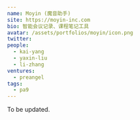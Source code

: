 ```yaml
---
name: Moyin (魔音助手)
site: https://moyin-inc.com
bio: 智能会议记录、课程笔记工具
avatar: /assets/portfolios/moyin/icon.png
twitter: 
people:
  - kai-yang
  - yaxin-liu
  - li-zhang
ventures:
  - preangel
tags:
  - pa9
---
```


To be updated.

<!-- Demo: <http://test.magic.rnhapp.com/#/?id=103974758726635520> -->

<!-- 魔音助手是一款智能会议记录、课程笔记工具，旨在提高人们的工作学习效率。产品可以把音视频转成文字，实现基于声纹识别的说话人分离，基于账户级热词库的个性化ASR语音识别，自动生成会议纪要、课程摘要、字幕翻译等等。支持搜索视频内容从任意文字处播放，通过编辑文字对视频进行剪辑，自动检测说话人并可一键删除音视频空白，自动同步会议、课程记录至邮箱、钉钉群、印象笔记、百度网盘等。公司创始团队来自北大、哈佛、阿里、网易、百度、360、联想、快手等名校和一线互联网企业。

疫情加速改变了人们工作学习的方式，视频会议和在线视频课程的爆发式增长给魔音助手这款在线工作学习效率工具提供了流量红利，未来将有更多用户养成线上办公与学习的习惯，线下向线上场景的迁移已经成为一个确定性的趋势，魔音助手将会成为人们整理工作学习资料的得力工具。随着用户量的提升，用户的每一次修正都会使得ASR识别更准确，更智能，成为人们工作学习生活中不可替代的一款产品。随着用户和内容的累积，未来产品可以发展成为一个视频搜索引擎，将全网的视频内容转成文本，输入任何问题都能搜出不同人的视频回答，类似视频版的百度，市场前景巨大。

魔音智能具备个性化ASR识别的能力，客户的每次校对可以个性化的训练语言和声学模型，实现账户级的个性化识别体验，因此客户使用越多识别越精准。而科大讯飞、搜狗等大厂主要是做通用语音识别接口的开发，追求的是通用场景下识别正确率，因此在每个账号特定应用场景下的识别率会低一些。我们具备自主研发的说话人分离技术，在特定会议场景进行大规模近远场收声数据训练，大大提升会议场景下说话人分离的识别效果。会议纪要也是大厂目前未实现的功能，我们使用大规模会议纪要数据对BERT模型进行训练，使得机器可以在大量数据中抽象出会议记录中的重点，结论，以及工作安排等。支持基于会议记录建立企业知识库，方便内部音视频会议以及文件资料数据的检索分析。

---

Moyin Assistant is a smart automatic voice meeting note/video lecture note taker, aiming to increase users work/study efficiency. Its main features are automatic video transcription, speaker diarization based on voiceprint technology, personalized automatic speech recognition technology, automatic meeting/lecture note summary, closed caption translation etc. User can search and play from any key word/speaker, edit video/audio by editing transcript, and remove silence clips based on voice activity detection technology. Meeting/lecture notes can be synchronized automatically with E-mail/DingDing/Evernote/Baidu Cloud etc. The team comes from a diverse background of world class organizations such as Peking University, Harvard University, Alibaba, Netease, Baidu, 360, Lenovo, Kuaishou etc.

The pandemic has rapidly changed the way people work/study. As video conferencing and online learning become more prevalent, it presents a great opportunity for Moyin Assistant to acquire a large user base as more and more people will develop a habit of working and studying online. People need Moyin Assistant to organize their work/study materials and to improve their productivity. Each correction from user will make the automatic speech recognition engine smarter, and eventually make the product an indispensable tool. With a larger user base, the product has the potential to become a video search engine in the future. Once all video content on the internet are transcribed into text, people will be able to search anything and watch only the relevant video clips from various sources. This video version of “Baidu” has a large market potential.

Personalized automatic speech recognition is one of Moyin Technology’s core capabilities. Every correction from users are used to train the acoustic and language models on the account level. Hence, the more Moyin Assistant is used, the more accurate its speech recognition is. We also developed our own speaker diarization model based on voiceprint technology, deep learning algorithms and large scale model training. We are capable of providing automatic meeting/lecture summaries based on cutting edge natural language processing technology such as BERT models, allowing machine to extract key information such conclusions, next steps etc. from meeting/lecture notes. In the future, meeting data will enable further analysis, reveal business insights and help companies to make more informative decisions. -->
